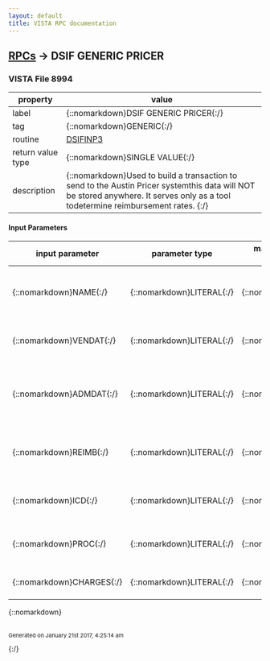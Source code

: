```yaml
---
layout: default
title: VISTA RPC documentation
---
```




## [RPCs](TableOfContent.md) &#8594; DSIF GENERIC PRICER 



### VISTA File 8994 


 property | value 
--- | --- 
 label | {::nomarkdown}DSIF GENERIC PRICER{:/}
 tag | {::nomarkdown}GENERIC{:/}
 routine | [DSIFINP3](http://code.osehra.org/dox/Routine_DSIFINP3_source.html)
 return value type | {::nomarkdown}SINGLE VALUE{:/}
 description | {::nomarkdown}Used to build a transaction to send to the Austin Pricer systemthis data will NOT be stored anywhere. It serves only as a tool todetermine reimbursement rates.  {:/}

#### Input Parameters

| input parameter | parameter type | maximum data length | required | description | 
| --- | --- | --- | --- | --- | 
| {::nomarkdown}NAME{:/} | {::nomarkdown}LITERAL{:/} | {::nomarkdown}75{:/} | {::nomarkdown}true{:/} | {::nomarkdown}NAME = \Lastname,Firstname MI;DOB (date);SSN;SEX\     Date format - \01151966\ [MMDDYYYY]{:/} | 
| {::nomarkdown}VENDAT{:/} | {::nomarkdown}LITERAL{:/} | {::nomarkdown}55{:/} | {::nomarkdown}true{:/} | {::nomarkdown}VENDAT = \Vendor name;Medicare ID;State (VistA Abreviation 2 Alpha)\{:/} | 
| {::nomarkdown}ADMDAT{:/} | {::nomarkdown}LITERAL{:/} | {::nomarkdown}35{:/} | {::nomarkdown}true{:/} | {::nomarkdown}ADMDAT = \Admission date;Discharge date;Admitting Authority IEN;Disposition code IEN\  Date format - \01151966\ [MMDDYYYY]{:/} | 
| {::nomarkdown}REIMB{:/} | {::nomarkdown}LITERAL{:/} | {::nomarkdown}2{:/} | {::nomarkdown}true{:/} | {::nomarkdown}REIMB = \Patient Reimbursement (0/1);Payment by Medicare or Other Federal Agency (0/1)\{:/} | 
| {::nomarkdown}ICD{:/} | {::nomarkdown}LITERAL{:/} | {::nomarkdown}35{:/} | {::nomarkdown}true{:/} | {::nomarkdown}ICD = \ICD1;ICD2;ICD3:ICD4;ICD5\ [ICD1 is Mandatory - Primary Diagnosis]{:/} | 
| {::nomarkdown}PROC{:/} | {::nomarkdown}LITERAL{:/} | {::nomarkdown}35{:/} | {::nomarkdown}true{:/} | {::nomarkdown}PROC = \PROC1;PROC2;PROC3\  [PROC1 is mandatory, Primary procedure]{:/} | 
| {::nomarkdown}CHARGES{:/} | {::nomarkdown}LITERAL{:/} | {::nomarkdown}35{:/} | {::nomarkdown}true{:/} | {::nomarkdown}CHARGES = \Billed Charges;Amount Claimed\{:/} | 

{::nomarkdown} <br/><br/><p style="font-size: 11px">Generated on January 21st 2017, 4:25:14 am</p>{:/}